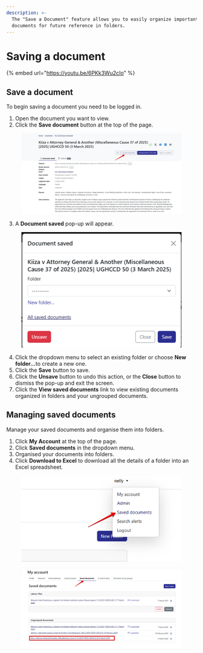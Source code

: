 ```yaml
---
description: >-
  The "Save a Document" feature allows you to easily organize important legal
  documents for future reference in folders.
---
```


# Saving a document


{% embed url="https://youtu.be/6PKk3Wu2cIo" %}


## Save a document

To begin saving a document you need to be logged in.

1. Open the document you want to view.
2. Click the **Save document** button at the top of the page.

<div align="left"><figure><img src="../.gitbook/assets/ulii--Save doc 1.png" alt=""><figcaption></figcaption></figure></div>

3. A **Document saved** pop-up will appear.

<div align="left"><figure><img src="../.gitbook/assets/ulii--save doc 2.png" alt="" width="468"><figcaption></figcaption></figure></div>

4. Click the dropdown menu to select an existing folder or choose **New folder...**&#x74;o create a new one.
5. Click the **Save** button to save.
6. Click the **Unsave** button to undo this action, or the **Close** button to dismiss the pop-up and exit the screen.
7. Click the **View saved documents** link to view existing documents organized in folders and your ungrouped documents.

## Managing saved documents

Manage your saved documents and organise them into folders.

1. Click **My Account** at the top of the page.
2. Click **Saved documents** in the dropdown menu.
3. Organised your documents into folders.
4. Click **Download to Excel** to download all the details of a folder into an Excel spreadsheet.

<div align="left"><figure><img src="../.gitbook/assets/ulii--save doc 4.png" alt="" width="522"><figcaption></figcaption></figure></div>

<div align="left"><figure><img src="../.gitbook/assets/ulii--save doc 3.png" alt=""><figcaption></figcaption></figure></div>